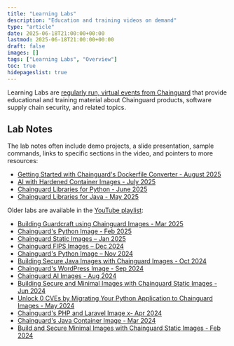 ```yaml
---
title: "Learning Labs"
description: "Education and training videos on demand"
type: "article"
date: 2025-06-18T21:00:00+00:00
lastmod: 2025-06-18T21:00:00+00:00
draft: false
images: []
tags: ["Learning Labs", "Overview"]
toc: true
hidepageslist: true
---
```


Learning Labs are [regularly run, virtual events from
Chainguard](https://www.chainguard.dev/events) that provide educational and
training material about Chainguard products, software supply chain security, and
related topics.

## Lab Notes

The lab notes often include demo projects, a slide presentation, sample
commands, links to specific sections in the video, and pointers to more
resources:

- [Getting Started with Chainguard's Dockerfile Converter - August 2025](/software-security/learning-labs/ll202508/)
- [AI with Hardened Container Images - July 2025](/software-security/learning-labs/ll202507/)
- [Chainguard Libraries for Python - June 2025](/software-security/learning-labs/ll202506/)
- [Chainguard Libraries for Java - May 2025](/software-security/learning-labs/ll202505/)

Older labs are available in the [YouTube
playlist](https://www.youtube.com/playlist?list=PLLjvkjPNmuZmvi2ZDXicVAWAC_mg2Jpgn):

- [Building Guardcraft using Chainguard Images - Mar 2025](https://www.youtube.com/watch?v=q6I0JC3h06U&list=PLLjvkjPNmuZmvi2ZDXicVAWAC_mg2Jpgn)
- [Chainguard's Python Image - Feb 2025](https://www.youtube.com/watch?v=922G7SLs0b0&list=PLLjvkjPNmuZmvi2ZDXicVAWAC_mg2Jpgn)
- [Chainguard Static Images – Jan 2025](https://www.youtube.com/watch?v=YAo7Bp6S4bY&list=PLLjvkjPNmuZmvi2ZDXicVAWAC_mg2Jpgn)
- [Chainguard FIPS Images – Dec 2024](https://www.youtube.com/watch?v=SYeym1SinA0&list=PLLjvkjPNmuZmvi2ZDXicVAWAC_mg2Jpgn)
- [Chainguard's Python Image – Nov 2024](https://www.youtube.com/watch?v=Pja990V0Rfc&list=PLLjvkjPNmuZmvi2ZDXicVAWAC_mg2Jpgn)
- [Building Secure Java Images with Chainguard Images - Oct 2024](https://www.youtube.com/watch?v=SX4xeRzbpYo&list=PLLjvkjPNmuZmvi2ZDXicVAWAC_mg2Jpgn)
- [Chainguard's WordPress Image - Sep 2024](https://www.youtube.com/watch?v=HAC0Nyt6_Uc&list=PLLjvkjPNmuZmvi2ZDXicVAWAC_mg2Jpgn)
- [Chainguard AI Images - Aug 2024](https://www.youtube.com/watch?v=Dbh4OMsZkNg&list=PLLjvkjPNmuZmvi2ZDXicVAWAC_mg2Jpgn)
- [Building Secure and Minimal Images with Chainguard Static Images - Jun 2024](https://www.youtube.com/watch?v=IQr-wmVzaK0&list=PLLjvkjPNmuZmvi2ZDXicVAWAC_mg2Jpgn)
- [Unlock 0 CVEs by Migrating Your Python Application to Chainguard Images - May 2024](https://www.youtube.com/watch?v=cc2qxhZmMDo&list=PLLjvkjPNmuZmvi2ZDXicVAWAC_mg2Jpgn)
- [Chainguard's PHP and Laravel Image x- Apr 2024](https://www.youtube.com/watch?v=0PSsJsKXqok&list=PLLjvkjPNmuZmvi2ZDXicVAWAC_mg2Jpgn&index=12)
- [Chainguard's Java Container Image - Mar 2024](https://www.youtube.com/watch?v=8v8xlFnRHfs&list=PLLjvkjPNmuZmvi2ZDXicVAWAC_mg2Jpgn&index=14)
- [Build and Secure Minimal Images with Chainguard Static Images - Feb 2024](https://www.youtube.com/watch?v=YBrczgb7e58&list=PLLjvkjPNmuZmvi2ZDXicVAWAC_mg2Jpgn)
